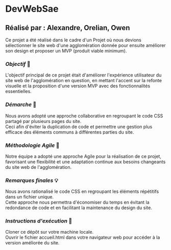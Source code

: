 # DevWebSae

## Réalisé par : Alexandre, Orelian, Owen

Ce projet a été réalisé dans le cadre d'un Projet où nous devions sélectionner le site web d'une agglomération donnée 
pour ensuite améliorer son design et proposer un MVP (produit viable minimum).

### *Objectif* 🎯
L'objectif principal de ce projet était d'améliorer l'expérience utilisateur du site web de l'agglomération en question, 
en mettant l'accent sur la refonte visuelle et la proposition d'une version MVP avec des fonctionnalités essentielles.

### *Démarche* 🤝
Nous avons adopté une approche collaborative en regroupant le code CSS partagé par plusieurs pages du site. <br>
Ceci afin d'éviter la duplication de code et permettre une gestion plus efficace des éléments communs à différentes parties du site.

### *Méthodologie Agile* 🔄
Notre équipe a adopté une approche Agile pour la réalisation de ce projet, favorisant une flexibilité et une adaptation continue aux 
besoins changeants du site web de l'agglomération.

### *Remarques finales* 💡
Nous avons rationalisé le code CSS en regroupant les éléments répétitifs dans un fichier unique. <br>
Cette approche nous permettra d'économiser du temps en évitant la redondance de code et en facilitant la maintenance du design du site.

### *Instructions d'exécution* 📌
Cloner ce dépôt sur votre machine locale. <br>
Ouvrir le fichier accueil.html dans votre navigateur web pour accéder à la version améliorée du site.
